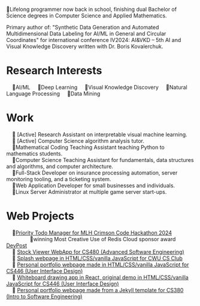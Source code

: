 🔹Lifelong programmer now back in school, finishing dual Bachelor of Science degrees in Computer Science and Applied Mathematics.      

Primary author of: "Synthetic Data Generation and Automated Multidimensional Data Labeling for AI/ML in General and Circular Coordinates" for international conference IV2024: AI&VKD – 5th AI and Visual Knowledge Discovery written with Dr. Boris Kovalerchuk.

# Research Interests
&nbsp;&nbsp;&nbsp;&nbsp;🔹AI/ML
&nbsp;&nbsp;&nbsp;&nbsp;🔹Deep Learning
&nbsp;&nbsp;&nbsp;&nbsp;🔹Visual Knowledge Discovery
&nbsp;&nbsp;&nbsp;&nbsp;🔹Natural Language Processing
&nbsp;&nbsp;&nbsp;&nbsp;🔹Data Mining

# Work
&nbsp;&nbsp;&nbsp;&nbsp;🔹 [Active] Research Assistant on interpretable visual machine learning.    
&nbsp;&nbsp;&nbsp;&nbsp;🔹 [Active] Computer Science algorithm analysis tutor.    
&nbsp;&nbsp;&nbsp;&nbsp;🔹Mathematical Coding Teaching Assistant teaching Python to mathematics students.    
&nbsp;&nbsp;&nbsp;&nbsp;🔹Computer Science Teaching Assistant for fundamentals, data structures and algorithms, and computer architecture.    
&nbsp;&nbsp;&nbsp;&nbsp;🔹Full-Stack Developer on insurance processing automation, server monitoring tooling, and a ticketing system.    
&nbsp;&nbsp;&nbsp;&nbsp;🔹Web Application Developer for small businesses and individuals.    
&nbsp;&nbsp;&nbsp;&nbsp;🔹Linux Server Administrator at multiple game server start-ups.    

# Web Projects
&nbsp;&nbsp;&nbsp;&nbsp;🔹[Priority Todo Manager for MLH Crimson Code Hackathon 2024](https://github.com/CWUsers/Priority-Todo-Manager)    
&nbsp;&nbsp;&nbsp;&nbsp;&nbsp;&nbsp;&nbsp;&nbsp;&nbsp;&nbsp;&nbsp;&nbsp;&nbsp;&nbsp;&nbsp;&nbsp;🔹winning Most Creative Use of Redis Cloud sponsor award [DevPost](https://devpost.com/software/priority-todo-manager)    
&nbsp;&nbsp;&nbsp;&nbsp;🔹 [Stock Viewer WebApp for CS480 (Advanced Software Engineering)](https://github.com/CS480-Group-E/StockViewer-WebApp)    
&nbsp;&nbsp;&nbsp;&nbsp;🔹 [Splash webpage in HTML/CSS/vanilla JavaScript for CWU CS Club](https://cwu-cs-club.github.io/club-webpage-splash/)    
&nbsp;&nbsp;&nbsp;&nbsp;🔹 [Personal portfolio webpage made in HTML/CSS/vanilla JavaScript for CS446 (User Interface Design)](https://avaavarai.github.io/cs446-portfolio-webpage/)    
&nbsp;&nbsp;&nbsp;&nbsp;🔹 [Whiteboard drawing app in React, original demo in HTML/CSS/vanilla JavaScript for CS446 (User Interface Design)](https://avaavarai.github.io/CS446_MapMaker/)  
&nbsp;&nbsp;&nbsp;&nbsp;🔹 [Personal portfolio webpage made from a Jekyll template for CS380 (Intro to Software Engineering)](https://avaavarai.github.io/AvaAvarai.github.io.CS380/)    
